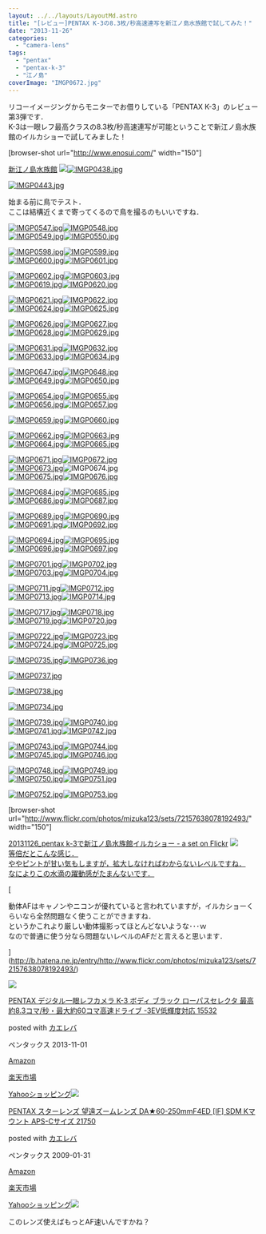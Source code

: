 ```yaml
---
layout: ../../layouts/LayoutMd.astro
title: "[レビュー]PENTAX K-3の8.3枚/秒高速連写を新江ノ島水族館で試してみた！"
date: "2013-11-26"
categories: 
  - "camera-lens"
tags: 
  - "pentax"
  - "pentax-k-3"
  - "江ノ島"
coverImage: "IMGP0672.jpg"
---
```


リコーイメージングからモニターでお借りしている「PENTAX K-3」のレビュー第3弾です．  
K-3は一眼レフ最高クラスの8.3枚/秒高速連写が可能ということで新江ノ島水族館のイルカショーで試してみました！

\[browser-shot url="http://www.enosui.com/" width="150"\]

[新江ノ島水族館](http://www.enosui.com/) [![](/archive/images/IMGP0438.jpg)![IMGP0438.jpg](/archive/images/11066555836_58dd780367_b.jpg)](http://b.hatena.ne.jp/entry/http://www.enosui.com/)

[![IMGP0443.jpg](/archive/images/11066634373_16834079ec_b.jpg)](http://www.flickr.com/photos/67522130@N08/11066634373/ "IMGP0443.jpg")

始まる前に鳥でテスト．  
ここは結構近くまで寄ってくるので鳥を撮るのもいいですね．

[![IMGP0547.jpg](/archive/images/11066586524_050a3dbc1c.jpg)](http://www.flickr.com/photos/67522130@N08/11066586524/ "IMGP0547.jpg")[![IMGP0548.jpg](/archive/images/11066565596_4e005a115f.jpg)](http://www.flickr.com/photos/67522130@N08/11066565596/ "IMGP0548.jpg")  
[![IMGP0549.jpg](/archive/images/11066568546_d28112d88f.jpg)](http://www.flickr.com/photos/67522130@N08/11066568546/ "IMGP0549.jpg")[![IMGP0550.jpg](/archive/images/11066570676_2295c108d6.jpg)](http://www.flickr.com/photos/67522130@N08/11066570676/ "IMGP0550.jpg")

[![IMGP0598.jpg](/archive/images/11066573926_8b3e6d44b5.jpg)](http://www.flickr.com/photos/67522130@N08/11066573926/ "IMGP0598.jpg")[![IMGP0599.jpg](/archive/images/11066601714_c0216398d8.jpg)](http://www.flickr.com/photos/67522130@N08/11066601714/ "IMGP0599.jpg")  
[![IMGP0600.jpg](/archive/images/11066655663_a9ef700983.jpg)](http://www.flickr.com/photos/67522130@N08/11066655663/ "IMGP0600.jpg")[![IMGP0601.jpg](/archive/images/11066660933_b39c73a7f0.jpg)](http://www.flickr.com/photos/67522130@N08/11066660933/ "IMGP0601.jpg")

[![IMGP0602.jpg](/archive/images/11066496155_8f51b6b77a.jpg)](http://www.flickr.com/photos/67522130@N08/11066496155/ "IMGP0602.jpg")[![IMGP0603.jpg](/archive/images/11066616004_9fb7a7a238.jpg)](http://www.flickr.com/photos/67522130@N08/11066616004/ "IMGP0603.jpg")  
[![IMGP0619.jpg](/archive/images/11066669553_87ce8281c5.jpg)](http://www.flickr.com/photos/67522130@N08/11066669553/ "IMGP0619.jpg")[![IMGP0620.jpg](/archive/images/11066597066_6b5222f739.jpg)](http://www.flickr.com/photos/67522130@N08/11066597066/ "IMGP0620.jpg")

[![IMGP0621.jpg](/archive/images/11066624844_0c7a7c0b15.jpg)](http://www.flickr.com/photos/67522130@N08/11066624844/ "IMGP0621.jpg")[![IMGP0622.jpg](/archive/images/11066679253_78eea085c1.jpg)](http://www.flickr.com/photos/67522130@N08/11066679253/ "IMGP0622.jpg")  
[![IMGP0624.jpg](/archive/images/11066515735_f226f73130.jpg)](http://www.flickr.com/photos/67522130@N08/11066515735/ "IMGP0624.jpg")[![IMGP0625.jpg](/archive/images/11066687513_4d4377aea8.jpg)](http://www.flickr.com/photos/67522130@N08/11066687513/ "IMGP0625.jpg")

[![IMGP0626.jpg](/archive/images/11066690763_e428cf44f5.jpg)](http://www.flickr.com/photos/67522130@N08/11066690763/ "IMGP0626.jpg")[![IMGP0627.jpg](/archive/images/11066693033_079324ed2f.jpg)](http://www.flickr.com/photos/67522130@N08/11066693033/ "IMGP0627.jpg")  
[![IMGP0628.jpg](/archive/images/11066697893_b8a78833ba.jpg)](http://www.flickr.com/photos/67522130@N08/11066697893/ "IMGP0628.jpg")[![IMGP0629.jpg](/archive/images/11066650344_08efff80cb.jpg)](http://www.flickr.com/photos/67522130@N08/11066650344/ "IMGP0629.jpg")

[![IMGP0631.jpg](/archive/images/11066632946_314fbbb096.jpg)](http://www.flickr.com/photos/67522130@N08/11066632946/ "IMGP0631.jpg")[![IMGP0632.jpg](/archive/images/11066635506_68c231f647.jpg)](http://www.flickr.com/photos/67522130@N08/11066635506/ "IMGP0632.jpg")  
[![IMGP0633.jpg](/archive/images/11066662184_2d7868635d.jpg)](http://www.flickr.com/photos/67522130@N08/11066662184/ "IMGP0633.jpg")[![IMGP0634.jpg](/archive/images/11066641666_151e6d2956.jpg)](http://www.flickr.com/photos/67522130@N08/11066641666/ "IMGP0634.jpg")

[![IMGP0647.jpg](/archive/images/11066552385_8bd2e3e347.jpg)](http://www.flickr.com/photos/67522130@N08/11066552385/ "IMGP0647.jpg")[![IMGP0648.jpg](/archive/images/11066671704_42f99f1600.jpg)](http://www.flickr.com/photos/67522130@N08/11066671704/ "IMGP0648.jpg")  
[![IMGP0649.jpg](/archive/images/11066651926_1f62120878.jpg)](http://www.flickr.com/photos/67522130@N08/11066651926/ "IMGP0649.jpg")[![IMGP0650.jpg](/archive/images/11066562925_61d1835146.jpg)](http://www.flickr.com/photos/67522130@N08/11066562925/ "IMGP0650.jpg")

[![IMGP0654.jpg](/archive/images/11066692064_d061cfcf09.jpg)](http://www.flickr.com/photos/67522130@N08/11066692064/ "IMGP0654.jpg")[![IMGP0655.jpg](/archive/images/11066747793_63276e33b4.jpg)](http://www.flickr.com/photos/67522130@N08/11066747793/ "IMGP0655.jpg")  
[![IMGP0656.jpg](/archive/images/11066676476_a373ba4ace.jpg)](http://www.flickr.com/photos/67522130@N08/11066676476/ "IMGP0656.jpg")[![IMGP0657.jpg](/archive/images/11066754673_d57af14aa7.jpg)](http://www.flickr.com/photos/67522130@N08/11066754673/ "IMGP0657.jpg")

[![IMGP0659.jpg](/archive/images/11066761273_e24f3b3d6d.jpg)](http://www.flickr.com/photos/67522130@N08/11066761273/ "IMGP0659.jpg")[![IMGP0660.jpg](/archive/images/11066710724_7d1306ae26.jpg)](http://www.flickr.com/photos/67522130@N08/11066710724/ "IMGP0660.jpg")

[![IMGP0662.jpg](/archive/images/11066769743_e09ab49bae.jpg)](http://www.flickr.com/photos/67522130@N08/11066769743/ "IMGP0662.jpg")[![IMGP0663.jpg](/archive/images/11066776083_fe338c4cfc.jpg)](http://www.flickr.com/photos/67522130@N08/11066776083/ "IMGP0663.jpg")  
[![IMGP0664.jpg](/archive/images/11066780333_2a9b3cc3d5.jpg)](http://www.flickr.com/photos/67522130@N08/11066780333/ "IMGP0664.jpg")[![IMGP0665.jpg](/archive/images/11066708036_d1afabf8cb.jpg)](http://www.flickr.com/photos/67522130@N08/11066708036/ "IMGP0665.jpg")

[![IMGP0671.jpg](/archive/images/11066623645_7818d6d749.jpg)](http://www.flickr.com/photos/67522130@N08/11066623645/ "IMGP0671.jpg")[![IMGP0672.jpg](/archive/images/11066741724_580b1919a7.jpg)](http://www.flickr.com/photos/67522130@N08/11066741724/ "IMGP0672.jpg")  
[![IMGP0673.jpg](/archive/images/11066799133_32122f37e2.jpg)](http://www.flickr.com/photos/67522130@N08/11066799133/ "IMGP0673.jpg")![IMGP0674.jpg](/archive/images/11066725316_01a4b653de.jpg)  
[![IMGP0675.jpg](/archive/images/11066803773_df080fcb13.jpg)](http://www.flickr.com/photos/67522130@N08/11066803773/ "IMGP0675.jpg")[![IMGP0676.jpg](/archive/images/11066635795_1e3e9eac28.jpg)](http://www.flickr.com/photos/67522130@N08/11066635795/ "IMGP0676.jpg")

[![IMGP0684.jpg](/archive/images/11066811643_4291d44a19.jpg)](http://www.flickr.com/photos/67522130@N08/11066811643/ "IMGP0684.jpg")[![IMGP0685.jpg](/archive/images/11066644665_844b0df9e5.jpg)](http://www.flickr.com/photos/67522130@N08/11066644665/ "IMGP0685.jpg")  
[![IMGP0686.jpg](/archive/images/11066816873_731bb7f41d.jpg)](http://www.flickr.com/photos/67522130@N08/11066816873/ "IMGP0686.jpg")[![IMGP0687.jpg](/archive/images/11066819913_cef1647e7d.jpg)](http://www.flickr.com/photos/67522130@N08/11066819913/ "IMGP0687.jpg")

[![IMGP0689.jpg](/archive/images/11066749556_c6a9173bac.jpg)](http://www.flickr.com/photos/67522130@N08/11066749556/ "IMGP0689.jpg")[![IMGP0690.jpg](/archive/images/11066773954_10a7c51f2b.jpg)](http://www.flickr.com/photos/67522130@N08/11066773954/ "IMGP0690.jpg")  
[![IMGP0691.jpg](/archive/images/11066831663_a9122f7a92.jpg)](http://www.flickr.com/photos/67522130@N08/11066831663/ "IMGP0691.jpg")[![IMGP0692.jpg](/archive/images/11066663955_740f6289a7.jpg)](http://www.flickr.com/photos/67522130@N08/11066663955/ "IMGP0692.jpg")

[![IMGP0694.jpg](/archive/images/11066839493_1d426b8c6a.jpg)](http://www.flickr.com/photos/67522130@N08/11066839493/ "IMGP0694.jpg")[![IMGP0695.jpg](/archive/images/11066672295_112af8d74d.jpg)](http://www.flickr.com/photos/67522130@N08/11066672295/ "IMGP0695.jpg")  
[![IMGP0696.jpg](/archive/images/11066770996_9102032a85.jpg)](http://www.flickr.com/photos/67522130@N08/11066770996/ "IMGP0696.jpg")[![IMGP0697.jpg](/archive/images/11066850103_a09a82f85f.jpg)](http://www.flickr.com/photos/67522130@N08/11066850103/ "IMGP0697.jpg")

[![IMGP0701.jpg](/archive/images/11066801474_57655cdb78.jpg)](http://www.flickr.com/photos/67522130@N08/11066801474/ "IMGP0701.jpg")[![IMGP0702.jpg](/archive/images/11066689955_c98db06720.jpg)](http://www.flickr.com/photos/67522130@N08/11066689955/ "IMGP0702.jpg")  
[![IMGP0703.jpg](/archive/images/11066806984_5fbf67e103.jpg)](http://www.flickr.com/photos/67522130@N08/11066806984/ "IMGP0703.jpg")[![IMGP0704.jpg](/archive/images/11066790376_3dd2b53f1f.jpg)](http://www.flickr.com/photos/67522130@N08/11066790376/ "IMGP0704.jpg")

[![IMGP0711.jpg](/archive/images/11066815184_2306c38bae.jpg)](http://www.flickr.com/photos/67522130@N08/11066815184/ "IMGP0711.jpg")[![IMGP0712.jpg](/archive/images/11066798556_2b4b554f7b.jpg)](http://www.flickr.com/photos/67522130@N08/11066798556/ "IMGP0712.jpg")  
[![IMGP0713.jpg](/archive/images/11066801036_327e1da101.jpg)](http://www.flickr.com/photos/67522130@N08/11066801036/ "IMGP0713.jpg")[![IMGP0714.jpg](/archive/images/11066879733_4f58e96de4.jpg)](http://www.flickr.com/photos/67522130@N08/11066879733/ "IMGP0714.jpg")

[![IMGP0717.jpg](/archive/images/11066716355_04e31a92a6.jpg)](http://www.flickr.com/photos/67522130@N08/11066716355/ "IMGP0717.jpg")[![IMGP0718.jpg](/archive/images/11066891053_8cb46be48e.jpg)](http://www.flickr.com/photos/67522130@N08/11066891053/ "IMGP0718.jpg")  
[![IMGP0719.jpg](/archive/images/11066721365_b1ba053d04.jpg)](http://www.flickr.com/photos/67522130@N08/11066721365/ "IMGP0719.jpg")[![IMGP0720.jpg](/archive/images/11066819546_d8abe97d47.jpg)](http://www.flickr.com/photos/67522130@N08/11066819546/ "IMGP0720.jpg")

[![IMGP0722.jpg](/archive/images/11066846944_acb1530fd0.jpg)](http://www.flickr.com/photos/67522130@N08/11066846944/ "IMGP0722.jpg")[![IMGP0723.jpg](/archive/images/11066849184_4360dd4fec.jpg)](http://www.flickr.com/photos/67522130@N08/11066849184/ "IMGP0723.jpg")  
[![IMGP0724.jpg](/archive/images/11066852234_b4f23c784b.jpg)](http://www.flickr.com/photos/67522130@N08/11066852234/ "IMGP0724.jpg")[![IMGP0725.jpg](/archive/images/11066835556_ec207c40e5.jpg)](http://www.flickr.com/photos/67522130@N08/11066835556/ "IMGP0725.jpg")

[![IMGP0735.jpg](/archive/images/11066859724_e2bc67bbe3.jpg)](http://www.flickr.com/photos/67522130@N08/11066859724/ "IMGP0735.jpg")[![IMGP0736.jpg](/archive/images/11066919123_ef523a86fe.jpg)](http://www.flickr.com/photos/67522130@N08/11066919123/ "IMGP0736.jpg")

[![IMGP0737.jpg](/archive/images/11066845946_2c3aa4323a_b.jpg)](http://www.flickr.com/photos/67522130@N08/11066845946/ "IMGP0737.jpg")

[![IMGP0738.jpg](/archive/images/11066753985_3bfc0db6e9_b.jpg)](http://www.flickr.com/photos/67522130@N08/11066753985/ "IMGP0738.jpg")

[![IMGP0734.jpg](/archive/images/11066800285_a749ae521b_b.jpg)](http://www.flickr.com/photos/67522130@N08/11066800285/ "IMGP0734.jpg")

[![IMGP0739.jpg](/archive/images/11066896896_d25a4f89e2.jpg)](http://www.flickr.com/photos/67522130@N08/11066896896/ "IMGP0739.jpg")[![IMGP0740.jpg](/archive/images/11066975953_5e4b6deffb.jpg)](http://www.flickr.com/photos/67522130@N08/11066975953/ "IMGP0740.jpg")  
[![IMGP0741.jpg](/archive/images/11066901616_86f0235b75.jpg)](http://www.flickr.com/photos/67522130@N08/11066901616/ "IMGP0741.jpg")[![IMGP0742.jpg](/archive/images/11066810985_6be4532933.jpg)](http://www.flickr.com/photos/67522130@N08/11066810985/ "IMGP0742.jpg")

[![IMGP0743.jpg](/archive/images/11066926854_9fc423cfab.jpg)](http://www.flickr.com/photos/67522130@N08/11066926854/ "IMGP0743.jpg")[![IMGP0744.jpg](/archive/images/11066817855_99df043c2b.jpg)](http://www.flickr.com/photos/67522130@N08/11066817855/ "IMGP0744.jpg")  
[![IMGP0745.jpg](/archive/images/11066934844_3b8644e8cd.jpg)](http://www.flickr.com/photos/67522130@N08/11066934844/ "IMGP0745.jpg")[![IMGP0746.jpg](/archive/images/11066825355_08ee4d41d8.jpg)](http://www.flickr.com/photos/67522130@N08/11066825355/ "IMGP0746.jpg")

[![IMGP0748.jpg](/archive/images/11066942554_50305b074d.jpg)](http://www.flickr.com/photos/67522130@N08/11066942554/ "IMGP0748.jpg")[![IMGP0749.jpg](/archive/images/11066832845_b4635838bc.jpg)](http://www.flickr.com/photos/67522130@N08/11066832845/ "IMGP0749.jpg")  
[![IMGP0750.jpg](/archive/images/11066949674_4eaced6047.jpg)](http://www.flickr.com/photos/67522130@N08/11066949674/ "IMGP0750.jpg")[![IMGP0751.jpg](/archive/images/11066953314_9bdd84c09c.jpg)](http://www.flickr.com/photos/67522130@N08/11066953314/ "IMGP0751.jpg")

[![IMGP0752.jpg](/archive/images/11066844425_e0ef15ef7f.jpg)](http://www.flickr.com/photos/67522130@N08/11066844425/ "IMGP0752.jpg")[![IMGP0753.jpg](/archive/images/11066960014_e41587808e.jpg)](http://www.flickr.com/photos/67522130@N08/11066960014/ "IMGP0753.jpg")

\[browser-shot url="http://www.flickr.com/photos/mizuka123/sets/72157638078192493/" width="150"\]

[20131126\_pentax k-3で新江ノ島水族館イルカショー - a set on Flickr](http://www.flickr.com/photos/mizuka123/sets/72157638078192493/) [![](/archive/images/image47.png)  
等倍だとこんな感じ．  
ややピントが甘い気もしますが，拡大しなければわからないレベルですね．  
なによりこの水滴の躍動感がたまんないです．](http://b.hatena.ne.jp/entry/http://www.flickr.com/photos/mizuka123/sets/72157638078192493/)

[

動体AFはキャノンやニコンが優れていると言われていますが，イルカショーくらいなら全然問題なく使うことができますね．  
というかこれより厳しい動体撮影ってほとんどないような･･･ｗ  
なので普通に使う分なら問題ないレベルのAFだと言えると思います．

](http://b.hatena.ne.jp/entry/http://www.flickr.com/photos/mizuka123/sets/72157638078192493/)

[](http://b.hatena.ne.jp/entry/http://www.flickr.com/photos/mizuka123/sets/72157638078192493/)

[](http://b.hatena.ne.jp/entry/http://www.flickr.com/photos/mizuka123/sets/72157638078192493/)[![](/archive/images/51LnoCaWktL._SL160_.jpg)](https://www.amazon.co.jp/exec/obidos/ASIN/B00FP6BE8Q/mizuka123-22/ref=nosim/)

[PENTAX デジタル一眼レフカメラ K-3 ボディ ブラック ローパスセレクタ 最高約8.3コマ/秒・最大約60コマ高速ドライブ -3EV低輝度対応 15532](https://www.amazon.co.jp/exec/obidos/ASIN/B00FP6BE8Q/mizuka123-22/ref=nosim/)

posted with [カエレバ](http://kaereba.com)

ペンタックス 2013-11-01

[Amazon](http://www.amazon.co.jp/gp/search?keywords=K-3%20%83%8D%81%5B%83p%83X%83Z%83%8C%83N%83%5E&__mk_ja_JP=%83J%83%5E%83J%83i&tag=mizuka123-22 "アマゾン")

[楽天市場](http://hb.afl.rakuten.co.jp/hgc/032b53ee.4b34c5ee.0f4a541e.f440145e/?pc=http%3A%2F%2Fsearch.rakuten.co.jp%2Fsearch%2Fmall%2FK-3%2520%25E3%2583%25AD%25E3%2583%25BC%25E3%2583%2591%25E3%2582%25B9%25E3%2582%25BB%25E3%2583%25AC%25E3%2582%25AF%25E3%2582%25BF%2F-%2Ff.1-p.1-s.1-sf.0-st.A-v.2%3Fx%3D0%26scid%3Daf_ich_link_urltxt%26m%3Dhttp%3A%2F%2Fm.rakuten.co.jp%2F "楽天市場")

[Yahooショッピング![](/archive/images/4146rtZxqoL._SL160_.jpg)](//ck.jp.ap.valuecommerce.com/servlet/referral?sid=3066752&pid=881990642&vc_url=http%3A%2F%2Fshopping.search.yahoo.co.jp%2Fsearch%3FuIv%3Don%26ei%3DUTF-8%26tab_ex%3Dcommerce%26slider%3D0%26va%3DK-3%2520%25E3%2583%25AD%25E3%2583%25BC%25E3%2583%2591%25E3%2582%25B9%25E3%2582%25BB%25E3%2583%25AC%25E3%2582%25AF%25E3%2582%25BF "Yahooショッピング")

[PENTAX スターレンズ 望遠ズームレンズ DA★60-250mmF4ED \[IF\] SDM Kマウント APS-Cサイズ 21750](https://www.amazon.co.jp/exec/obidos/ASIN/B001GNBLT4/mizuka123-22/ref=nosim/)

posted with [カエレバ](http://kaereba.com)

ペンタックス 2009-01-31

[Amazon](http://www.amazon.co.jp/gp/search?keywords=mmF4ED&__mk_ja_JP=%83J%83%5E%83J%83i&tag=mizuka123-22 "アマゾン")

[楽天市場](http://hb.afl.rakuten.co.jp/hgc/032b53ee.4b34c5ee.0f4a541e.f440145e/?pc=http%3A%2F%2Fsearch.rakuten.co.jp%2Fsearch%2Fmall%2FmmF4ED%2F-%2Ff.1-p.1-s.1-sf.0-st.A-v.2%3Fx%3D0%26scid%3Daf_ich_link_urltxt%26m%3Dhttp%3A%2F%2Fm.rakuten.co.jp%2F "楽天市場")

[Yahooショッピング![](//ad.jp.ap.valuecommerce.com/servlet/gifbanner?sid=3066752&pid=881990642)](//ck.jp.ap.valuecommerce.com/servlet/referral?sid=3066752&pid=881990642&vc_url=http%3A%2F%2Fshopping.search.yahoo.co.jp%2Fsearch%3FuIv%3Don%26ei%3DUTF-8%26tab_ex%3Dcommerce%26slider%3D0%26va%3DmmF4ED "Yahooショッピング")

このレンズ使えばもっとAF速いんですかね？
